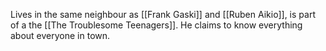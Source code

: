 Lives in the same neighbour as [[Frank Gaski]] and [[Ruben Aikio]], is part of a the [[The Troublesome Teenagers]]. He claims to know everything about everyone in town.